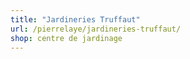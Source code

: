 ```yaml
---
title: "Jardineries Truffaut"
url: /pierrelaye/jardineries-truffaut/
shop: centre de jardinage
---
```

